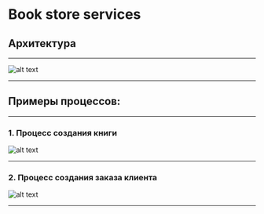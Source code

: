 # Book store services

## Архитектура

---

![alt text](https://i.imgur.com/u3tjhU3.png)

---

## Примеры процессов:

---

### 1. Процесс создания книги

![alt text](https://i.imgur.com/X0Hxxtb.png)

---

### 2. Процесс создания заказа клиента

![alt text](https://i.imgur.com/n5dHIuL.png)

---
